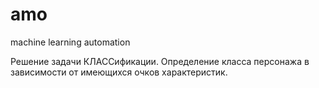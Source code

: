# amo
machine learning automation

Решение задачи КЛАССификации.
Определение класса персонажа в зависимости от имеющихся очков характеристик.
